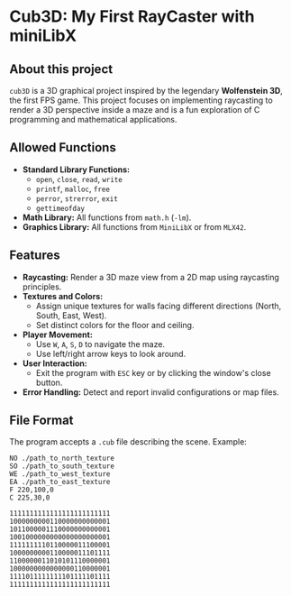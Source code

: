 # Cub3D: My First RayCaster with miniLibX

## **About this project**
`cub3D` is a 3D graphical project inspired by the legendary **Wolfenstein 3D**, the first FPS game. 
This project focuses on implementing raycasting to render a 3D perspective inside a maze and is a fun exploration of C programming and mathematical applications.

## **Allowed Functions**
- **Standard Library Functions:** 
  - `open`, `close`, `read`, `write`
  - `printf`, `malloc`, `free`
  - `perror`, `strerror`, `exit`
  - `gettimeofday`
- **Math Library:** All functions from `math.h` (`-lm`).
- **Graphics Library:** All functions from `MiniLibX` or from `MLX42`.


## **Features**
- **Raycasting:** Render a 3D maze view from a 2D map using raycasting principles.
- **Textures and Colors:** 
  - Assign unique textures for walls facing different directions (North, South, East, West).
  - Set distinct colors for the floor and ceiling.
- **Player Movement:** 
  - Use `W`, `A`, `S`, `D` to navigate the maze.
  - Use left/right arrow keys to look around.
- **User Interaction:**
  - Exit the program with `ESC` key or by clicking the window's close button.
- **Error Handling:** Detect and report invalid configurations or map files.

## **File Format**
The program accepts a `.cub` file describing the scene. Example:

```plaintext
NO ./path_to_north_texture
SO ./path_to_south_texture
WE ./path_to_west_texture
EA ./path_to_east_texture
F 220,100,0
C 225,30,0

1111111111111111111111111
1000000000110000000000001
1011000001110000000000001
1001000000000000000000001
1111111110110000011100001
1000000000110000011101111
1100000011010101110000001
1000000000000000110000001
1111011111111101111101111
1111111111111111111111111
